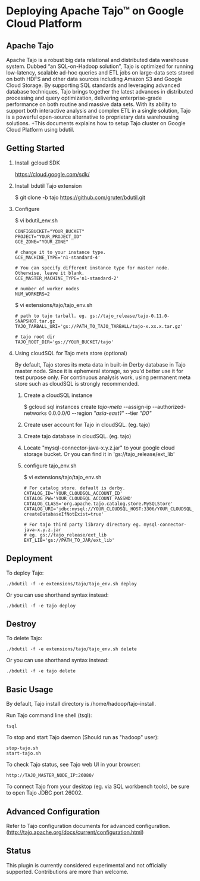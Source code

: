 Deploying Apache Tajo™ on Google Cloud Platform
===============================================

Apache Tajo
-----------

Apache Tajo is a robust big data relational and distributed data warehouse system. Dubbed “an SQL-on-Hadoop solution”, Tajo is optimized for running low-latency, scalable ad-hoc queries and ETL jobs on large-data sets stored on both HDFS and other data sources including Amazon S3 and Google Cloud Storage. By supporting SQL standards and leveraging advanced database techniques, Tajo brings together the latest advances in distributed processing and query optimization, delivering enterprise-grade performance on both routine and massive data sets. With its ability to support both interactive analysis and complex ETL in a single solution, Tajo is a powerful open-source alternative to proprietary data warehousing solutions. 
+This documents explains how to setup Tajo cluster on Google Cloud Platform using bdutil.

Getting Started
---------------

1. Install gcloud SDK

    https://cloud.google.com/sdk/
    
2. Install bdutil Tajo extension

    $ git clone -b tajo https://github.com/gruter/bdutil.git
    
3. Configure
   
    $ vi  bdutil_env.sh

    ```
    CONFIGBUCKET="YOUR_BUCKET" 
    PROJECT="YOUR_PROJECT_ID" 
    GCE_ZONE="YOUR_ZONE"
    
    # change it to your instance type.
    GCE_MACHINE_TYPE='n1-standard-4'  
    
    # You can specify different instance type for master node. Otherwise, leave it blank.
    GCE_MASTER_MACHINE_TYPE='n1-standard-2'    

    # number of worker nodes 
    NUM_WORKERS=2
    ```
    
    $ vi extensions/tajo/tajo_env.sh
    
    ```
    # path to tajo tarball. eg. gs://tajo_release/tajo-0.11.0-SNAPSHOT.tar.gz
    TAJO_TARBALL_URI='gs://PATH_TO_TAJO_TARBALL/tajo-x.xx.x.tar.gz'
    
    # tajo root dir 
    TAJO_ROOT_DIR='gs://YOUR_BUCKET/tajo'
    ```
    
4. Using cloudSQL for Tajo meta store (optional)
    
    By default, Tajo stores its meta data in built-in Derby database in Tajo master node. Since it is ephemeral storage, so you'd better use it for test purpose only. 
    For continuous analysis work, using permanent meta store such as cloudSQL is strongly recommended.

    1. Create a cloudSQL instance
    
        $ gcloud sql instances create *tajo-meta* --assign-ip --authorized-networks 0.0.0.0/0 --region *"asia-east1"* --tier *"D0"*
        
    2. Create user account for Tajo in cloudSQL. (eg. tajo)
    
    3. Create tajo database in cloudSQL. (eg. tajo)
    
    4. Locate "mysql-connector-java-x.y.z.jar" to your google cloud storage bucket. Or you can find it in 'gs://tajo_release/ext_lib'
    
    5. configure tajo_env.sh
    
        $ vi extensions/tajo/tajo_env.sh
        
        ```
        # For catalog store. default is derby.
        CATALOG_ID='YOUR_CLOUDSQL_ACCOUNT_ID'
        CATALOG_PW='YOUR_CLOUDSQL_ACCOUNT_PASSWD'
        CATALOG_CLASS='org.apache.tajo.catalog.store.MySQLStore'
        CATALOG_URI='jdbc:mysql://YOUR_CLOUDSQL_HOST:3306/YOUR_CLOUDSQL_DB_NAME?createDatabaseIfNotExist=true'
        
        # For tajo third party library directory eg. mysql-connector-java-x.y.z.jar
        # eg. gs://tajo_release/ext_lib
        EXT_LIB='gs://PATH_TO_JAR/ext_lib'  

        ```

Deployment
----------

To deploy Tajo:

    ./bdutil -f -e extensions/tajo/tajo_env.sh deploy

Or you can use shorthand syntax instead:

    ./bdutil -f -e tajo deploy
    
Destroy
-------

To delete Tajo:

    ./bdutil -f -e extensions/tajo/tajo_env.sh delete

Or you can use shorthand syntax instead:

    ./bdutil -f -e tajo delete

Basic Usage
-----------

By default, Tajo install directory is /home/hadoop/tajo-install. 

Run Tajo command line shell (tsql):

    tsql 
    
To stop and start Tajo daemon (Should run as "hadoop" user):

    stop-tajo.sh 
    start-tajo.sh

To check Tajo status, see Tajo web UI in your browser: 

    http://TAJO_MASTER_NODE_IP:26080/

To connect Tajo from your desktop (eg. via SQL workbench tools), be sure to open Tajo JDBC port 26002.
    
Advanced Configuration
----------------------

Refer to Tajo configuration documents for advanced configuration. (http://tajo.apache.org/docs/current/configuration.html)

Status
------

This plugin is currently considered experimental and not officially supported.
Contributions are more than welcome.
